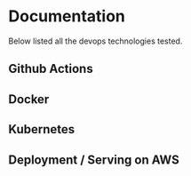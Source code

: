 # Documentation
Below listed all the devops technologies tested. 

## Github Actions



## Docker



## Kubernetes


## Deployment / Serving on AWS
